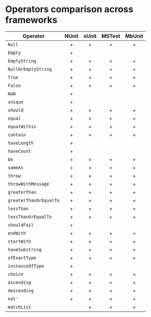 Operators comparison across frameworks
======================================

| Operator               | NUnit | xUnit | MSTest | MbUnit |
|------------------------|:-----:|:-----:|:------:|:------:|
| `Null`                 | +     | +     | +      | +      |
| `Empty`                | +     |       |        |        |
| `EmptyString`          | +     | +     | +      | +      |
| `NullOrEmptyString`    | +     | +     | +      | +      |
| `True`                 | +     | +     | +      | +      |
| `False`                | +     | +     | +      | +      |
| `NaN`                  | +     |       |        |        |
| `unique`               | +     |       |        |        |
| `should`               | +     | +     | +      | +      |
| `equal`                | +     | +     | +      | +      |
| `equalWithin`          | +     | +     | +      | +      |
| `contain`              | +     | +     | +      | +      |
| `haveLength`           | +     |       |        |        |
| `haveCount`            | +     |       |        |        |
| `be`                   | +     | +     | +      | +      |
| `sameAs`               | +     | +     | +      | +      |
| `throw`                | +     | +     | +      | +      |
| `throwWithMessage`     | +     | +     | +      | +      |
| `greaterThan`          | +     | +     | +      | +      |
| `greaterThanOrEqualTo` | +     | +     | +      | +      |
| `lessThan`             | +     | +     | +      | +      |
| `lessThanOrEqualTo`    | +     | +     | +      | +      |
| `shouldFail`           | +     |       |        |        |
| `endWith`              | +     | +     | +      | +      |
| `startWith`            | +     | +     | +      | +      |
| `haveSubstring`        | +     | +     | +      | +      |
| `ofExactType`          | +     | +     | +      | +      |
| `instanceOfType`       | +     |       |        |        |
| `choice`               | +     | +     | +      | +      |
| `ascending`            | +     | +     | +      | +      |
| `descending`           | +     | +     | +      | +      |
| `not'`                 | +     | +     | +      | +      |
| `matchList`            |       | +     | +      | +      |